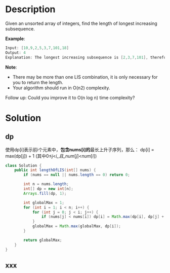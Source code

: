 # Description
Given an unsorted array of integers, find the length of longest increasing subsequence.

**Example**:
```java
Input: [10,9,2,5,3,7,101,18]
Output: 4 
Explanation: The longest increasing subsequence is [2,3,7,101], therefore the length is 4.
```
**Note**:

- There may be more than one LIS combination, it is only necessary for you to return the length.
- Your algorithm should run in O(n2) complexity.

Follow up: Could you improve it to O(n log n) time complexity?

# Solution
## dp
使用dp[i]表示前i个元素中，**包含nums[i]的**最长上升子序列，那么：
    dp[i] = max(dp[j]) + 1 (其中0≤_j_<_i_且_num_[_j_]<_num_[_i_])

```java
class Solution {
    public int lengthOfLIS(int[] nums) {
        if (nums == null || nums.length == 0) return 0;

        int n = nums.length;
        int[] dp = new int[n];
        Arrays.fill(dp, 1);

        int globalMax = 1;
        for (int i = 1; i < n; i++) {
            for (int j = 0; j < i; j++) {
                if (nums[j] < nums[i]) dp[i] = Math.max(dp[i], dp[j] + 1);
            }
            globalMax = Math.max(globalMax, dp[i]);
        }

        return globalMax;
    }
}
```

## xxx
